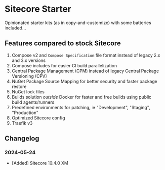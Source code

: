 # Sitecore Starter

Opinionated starter kits (as in copy-and-customize) with some batteries included...

## Features compared to stock Sitecore

1. Compose v2 and `Compose Specification` file format instead of legacy 2.x and 3.x versions
1. Compose includes for easier CI build parallelization
1. Central Package Management (CPM) instead of legacy Central Package Versioning (CPV)
1. NuGet Package Source Mapping for better security and faster package restore
1. NuGet lock files
1. Builds solution *outside* Docker for faster and free builds using public build agents/runners
1. Predefined environments for patching, ie "Development", "Staging", "Production"
1. Optimized Sitecore config
1. Traefik v3

## Changelog

### 2024-05-24

- [Added] Sitecore 10.4.0 XM
